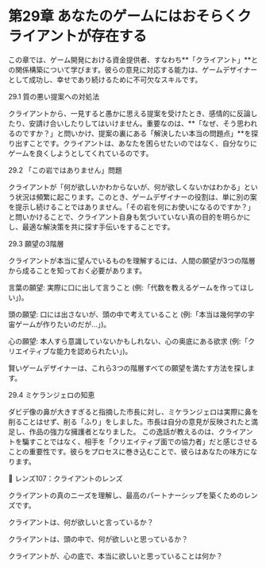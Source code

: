 # 第29章 あなたのゲームにはおそらくクライアントが存在する

この章では、ゲーム開発における資金提供者、すなわち**「クライアント」**との関係構築について学びます。彼らの意見に対応する能力は、ゲームデザイナーとして成功し、幸せであり続けるために不可欠なスキルです。

29.1 質の悪い提案への対処法

クライアントから、一見すると愚かに思える提案を受けたとき、感情的に反論したり、安請け合いしたりしてはいけません。重要なのは、**「なぜ、そう思われるのですか？」と問いかけ、提案の裏にある「解決したい本当の問題点」**を探り出すことです。クライアントは、あなたを困らせたいのではなく、自分なりにゲームを良くしようとしてくれているのです。

29.2 「この岩ではありません」問題

クライアントが「何が欲しいかわからないが、何が欲しくないかはわかる」という状況は頻繁に起こります。このとき、ゲームデザイナーの役割は、単に別の案を提示し続けることではありません。「その岩を何にお使いになるのですか？」と問いかけることで、クライアント自身も気づいていない真の目的を明らかにし、最適な解決策を共に探す手伝いをすることです。

29.3 願望の3階層

クライアントが本当に望んでいるものを理解するには、人間の願望が3つの階層から成ることを知っておく必要があります。

言葉の願望: 実際に口に出して言うこと (例:「代数を教えるゲームを作ってほしい」)。

頭の願望: 口には出さないが、頭の中で考えていること (例:「本当は幾何学の宇宙ゲームが作りたいのだが…」)。

心の願望: 本人すら意識していないかもしれない、心の奥底にある欲求 (例:「クリエイティブな能力を認められたい」)。

賢いゲームデザイナーは、これら3つの階層すべての願望を満たす方法を探します。

29.4 ミケランジェロの知恵

ダビデ像の鼻が大きすぎると指摘した市長に対し、ミケランジェロは実際に鼻を削ることはせず、削る「ふり」をしました。市長は自分の意見が反映されたと満足し、作品の強力な擁護者となりました。 この逸話が教えるのは、クライアントを騙すことではなく、相手を「クリエイティブ面での協力者」だと感じさせることの重要性です。彼らをプロセスに巻き込むことで、彼らはあなたの味方になります。

💎 レンズ107：クライアントのレンズ

クライアントの真のニーズを理解し、最高のパートナーシップを築くためのレンズです。

クライアントは、何が欲しいと言っているか？

クライアントは、頭の中で、何が欲しいと思っているか？

クライアントが、心の底で、本当に欲しいと思っていることは何か？



